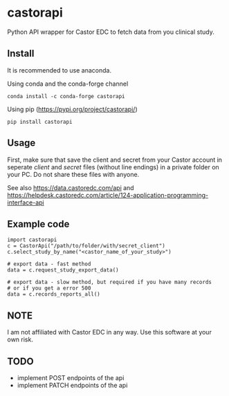 # castorapi
Python API wrapper for Castor EDC to fetch data from you clinical study.

## Install
It is recommended to use anaconda.

Using conda and the conda-forge channel

    conda install -c conda-forge castorapi

Using pip (https://pypi.org/project/castorapi/)

    pip install castorapi

## Usage
First, make sure that save the client and secret from your Castor account in 
seperate *client* and *secret* files (without line endings) in a private 
folder on your PC. Do not share these files with anyone.    

See also https://data.castoredc.com/api and https://helpdesk.castoredc.com/article/124-application-programming-interface-api

## Example code
    import castorapi
    c = CastorApi("/path/to/folder/with/secret_client")
    c.select_study_by_name("<castor_name_of_your_study>")
    
    # export data - fast method
    data = c.request_study_export_data() 
    
    # export data - slow method, but required if you have many records
    # or if you get a error 500 
    data = c.records_reports_all()

## NOTE
I am not affiliated with Castor EDC in any way. Use this software at your own risk.

## TODO
- implement POST endpoints of the api
- implement PATCH endpoints of the api
